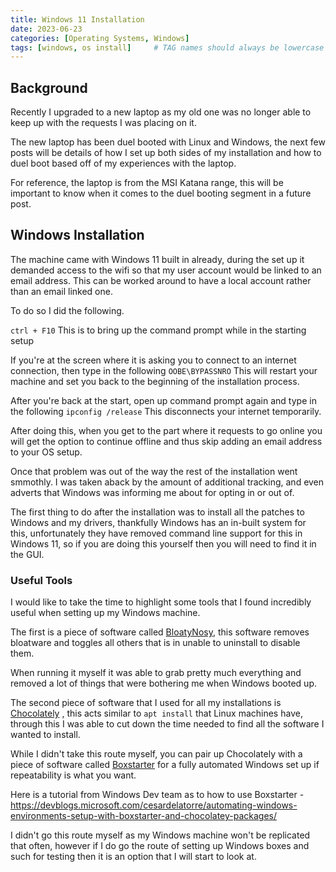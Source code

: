 ```yaml
---
title: Windows 11 Installation
date: 2023-06-23 
categories: [Operating Systems, Windows]
tags: [windows, os install]     # TAG names should always be lowercase
---
```


## Background

Recently I upgraded to a new laptop as my old one was no longer able to keep up with the requests I was placing on it.

The new laptop has been duel booted with Linux and Windows, the next few posts will be details of how I set up both sides of my installation and how to duel boot based off of my experiences with the laptop.

For reference, the laptop is from the MSI Katana range, this will be important to know when it comes to the duel booting segment in a future post.

## Windows Installation

The machine came with Windows 11 built in already, during the set up it demanded access to the wifi so that my user account would be linked to an email address. This can be worked around to have a local account rather than an email linked one.

To do so I did the following.

``ctrl + F10``
This is to bring up the command prompt while in the starting setup

If you're at the screen where it is asking you to connect to an internet connection, then type in the following
``OOBE\BYPASSNRO``
This will restart your machine and set you back to the beginning of the installation process.

After you're back at the start, open up command prompt again and type in the following
``ipconfig /release``
This disconnects your internet temporarily.

After doing this, when you get to the part where it requests to go online you will get the option to continue offline and thus skip adding an email address to your OS setup.

Once that problem was out of the way the rest of the installation went smmothly. I was taken aback by the amount of additional tracking, and even adverts that Windows was informing me about for opting in or out of.

The first thing to do after the installation was to install all the patches to Windows and my drivers, thankfully Windows has an in-built system for this, unfortunately they have removed command line support for this in Windows 11, so if you are doing this yourself then you will need to find it in the GUI.

### Useful Tools

I would like to take the time to highlight some tools that I found incredibly useful when setting up my Windows machine.

The first is a piece of software called [BloatyNosy](https://www.builtbybel.com/blog/about-bloatynosy), this software removes bloatware and toggles all others that is in unable to uninstall to disable them.

When running it myself it was able to grab pretty much everything and removed a lot of things that were bothering me when Windows booted up.

The second piece of software that I used for all my installations is [Chocolately](https://community.chocolatey.org/) , this acts similar to ``apt install`` that Linux machines have, through this I was able to cut down the time needed to find all the software I wanted to install.

While I didn't take this route myself, you can pair up Chocolately with a piece of software called [Boxstarter](https://boxstarter.org/) for a fully automated Windows set up if repeatability is what you want.

Here is a tutorial from Windows Dev team as to how to use Boxstarter - https://devblogs.microsoft.com/cesardelatorre/automating-windows-environments-setup-with-boxstarter-and-chocolatey-packages/

I didn't go this route myself as my Windows machine won't be replicated that often, however if I do go the route of setting up Windows boxes and such for testing then it is an option that I will start to look at.
